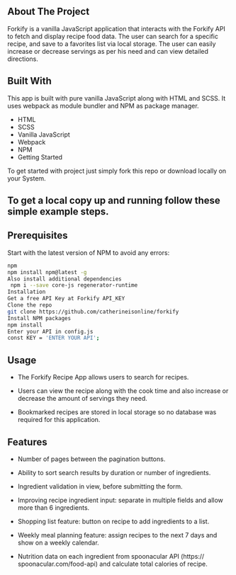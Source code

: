## About The Project
Forkify is a vanilla JavaScript application that interacts with the Forkify API to fetch and display recipe food data. The user can search for a specific recipe, and save to a favorites list via local storage. The user can easily increase or decrease servings as per his need and can view detailed directions.

## Built With
This app is built with pure vanilla JavaScript along with HTML and SCSS. It uses webpack as module bundler and NPM as package manager.

- HTML
- SCSS
- Vanilla JavaScript
- Webpack
- NPM
- Getting Started

To get started with project just simply fork this repo or download locally on your System.

## To get a local copy up and running follow these simple example steps.

## Prerequisites
Start with the latest version of NPM to avoid any errors:

```bash
npm
npm install npm@latest -g
Also install additional dependencies
 npm i --save core-js regenerator-runtime
Installation
Get a free API Key at Forkify API_KEY
Clone the repo
git clone https://github.com/catherineisonline/forkify
Install NPM packages
npm install
Enter your API in config.js
const KEY = 'ENTER YOUR API';
```
## Usage

- The Forkify Recipe App allows users to search for recipes.

- Users can view the recipe along with the cook time and also increase or decrease the amount of servings they need.

- Bookmarked recipes are stored in local storage so no database was required for this application.

## Features
- Number of pages between the pagination buttons.

- Ability to sort search results by duration or number of ingredients.

- Ingredient validation in view, before submitting the form.

- Improving recipe ingredient input: separate in multiple fields and allow more than 6 ingredients.

- Shopping list feature: button on recipe to add ingredients to a list.

- Weekly meal planning feature: assign recipes to the next 7 days and show on a weekly calendar.

- Nutrition data on each ingredient from spoonacular API (https:// spoonacular.com/food-api) and calculate total calories of recipe.
